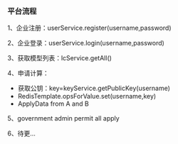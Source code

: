 ### 平台流程
1、企业注册：userService.register(username,password)

2、企业登录：userService.login(username,password)

3、获取模型列表：lcService.getAll()

4、申请计算：

- 获取公钥：key=keyService.getPublicKey(username)
- RedisTemplate.opsForValue.set(username,key)
- ApplyData from A and B

5、government admin permit all apply

6、待更...